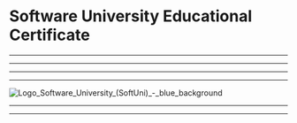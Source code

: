 # Software University Educational Certificate


-------------------------------------------------------------------------------------------------------------------------------------------------------------------------------------------------------------------------------- 
-------------------------------------------------------------------------------------------------------------------------------------------------------------------------------------------------------------------------------- 


-------------------------------------------------------------------------------------------------------------------------------------------------------------------------------------------------------------------------------- 
-------------------------------------------------------------------------------------------------------------------------------------------------------------------------------------------------------------------------------- 
![Logo_Software_University_(SoftUni)_-_blue_background](https://github.com/svetlanasieber/SoftUni-Educational-Certificate/assets/135451084/40afafe4-f7f8-4e4f-ab52-10a9996ae00f)

-------------------------------------------------------------------------------------------------------------------------------------------------------------------------------------------------------------------------------- 
--------------------------------------------------------------------------------------------------------------------------------------------------------------------------------------------------------------------------------
